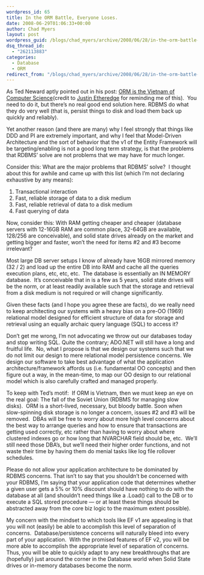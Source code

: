 ```yaml
---
wordpress_id: 65
title: In the ORM Battle, Everyone Loses.
date: 2008-06-29T01:06:33+00:00
author: Chad Myers
layout: post
wordpress_guid: /blogs/chad_myers/archive/2008/06/28/in-the-orm-battle-everyone-loses.aspx
dsq_thread_id:
  - "262113883"
categories:
  - Database
  - ORM
redirect_from: "/blogs/chad_myers/archive/2008/06/28/in-the-orm-battle-everyone-loses.aspx/"
---
```

As Ted Neward aptly pointed out in his post: [ORM is the Vietnam of Computer Science](http://blogs.tedneward.com/2006/06/26/The+Vietnam+Of+Computer+Science.aspx)(credit to [Justin Etheredge](http://www.codethinked.com) for reminding me of this).&nbsp; You need to do it, but there&#8217;s no real good end solution here. RDBMS do what they do very well (that is, persist things to disk and load them back up quickly and reliably).

Yet another reason (and there are many) why I feel strongly that things like DDD and PI are extremely important, and why I feel that Model-Driven Architecture and the sort of behavior that the v1 of the Entity Framework will be targeting/enabling is not a good long term strategy, is that the problems that RDBMS&#8217; solve are not problems that we may have for much longer.

Consider this: What are the major problems that RDBMS&#8217; solve?&nbsp; I thought about this for awhile and came up with this list (which I&#8217;m not declaring exhaustive by any means):

  1. Transactional interaction
  2. Fast, reliable storage of data to a disk medium
  3. Fast, reliable retrieval of data to a disk medium
  4. Fast querying of data

Now, consider this: With RAM getting cheaper and cheaper (database servers with 12-16GB RAM are common place, 32-64GB are available, 128/256 are conceivable), and solid state drives already on the market and getting bigger and faster, won&#8217;t the need for items #2 and #3 become irrelevant?

Most large DB server setups I know of already have 16GB mirrored memory (32 / 2) and load up the entire DB into RAM and cache all the queries execution plans, etc, etc, etc.&nbsp; The database is essentially an IN MEMORY database.&nbsp; It&#8217;s conceivable that in is a few as 5 years, solid state drives will be the norm, or at least readily available such that the storage and retrieval from a disk medium is not required or will change significantly.

Given these facts (and I hope you agree these are facts), do we really need to keep architecting our systems with a heavy bias on a pre-OO (1969) relational model designed for efficient structure of data for storage and retrieval using an equally archaic query language (SQL) to access it?

Don&#8217;t get me wrong, I&#8217;m not advocating we throw out our databases today and stop writing SQL. Quite the contrary; ADO.NET will still have a long and fruitful life.&nbsp; No, what I propose is that we design our systems such that we do not limit our design to mere relational model persistence concerns. We design our software to take best advantage of what the application architecture/framework affords us (i.e. fundamental OO concepts) and then figure out a way, in the mean-time, to map our OO design to our relational model which is also carefully crafted and managed properly.

To keep with Ted&#8217;s motif:&nbsp; If ORM is Vietnam, then we must keep an eye on the real goal: The fall of the Soviet Union (RDBMS for managing slow disks).&nbsp; ORM is a short-lived, necessary, but bloody battle. Soon when slow-spinning disk storage is no longer a concern, issues #2 and #3 will be removed.&nbsp; DBAs will be free to worry about more high level concerns about the best way to arrange queries and how to ensure that transactions are getting used correctly, etc rather than having to worry about where clustered indexes go or how long that NVARCHAR field should be, etc.&nbsp; We&#8217;ll still need those DBA&#8217;s, but we&#8217;ll need their higher order functions, and not waste their time by having them do menial tasks like log file rollover schedules.

Please do not allow your application architecture to be dominated by RDBMS concerns. That isn&#8217;t to say that you shouldn&#8217;t be concerned with your RDBMS, I&#8217;m saying that your application code that determines whether a given user gets a 5% or 10% discount should have nothing to do with the database at all (and shouldn&#8217;t need things like a .Load() call to the DB or to execute a SQL stored procedure &#8212; or at least these things should be abstracted away from the core biz logic to the maximum extent possible).

My concern with the mindset to which tools like EF v1 are appealing is that you will not (easily) be able to accomplish this level of separation of concerns.&nbsp; Database/persistence concerns will naturally bleed into every part of your application.&nbsp; With the promised features of EF v2, you will be more able to accomplish the appropriate level of separation of concerns.&nbsp; Thus, you will be able to quickly adapt to any new breakthroughs that are (hopefully) just around the corner in the Database world when Solid State drives or in-memory databases become the norm.
